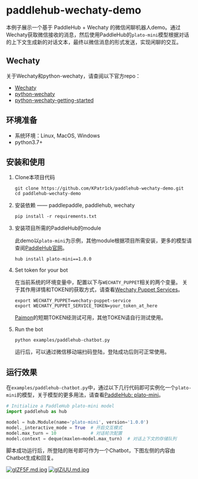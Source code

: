 # paddlehub-wechaty-demo

本例子展示一个基于 PaddleHub + Wechaty 的微信闲聊机器人demo。通过Wechaty获取微信接收的消息，然后使用PaddleHub的`plato-mini`模型根据对话的上下文生成新的对话文本，最终以微信消息的形式发送，实现闲聊的交互。

## Wechaty

关于Wechaty和python-wechaty，请查阅以下官方repo：
- [Wechaty](https://github.com/Wechaty/wechaty)
- [python-wechaty](https://github.com/wechaty/python-wechaty)
- [python-wechaty-getting-started](https://github.com/wechaty/python-wechaty-getting-started/blob/master/README.md)


## 环境准备

- 系统环境：Linux, MacOS, Windows
-  python3.7+


## 安装和使用

1. Clone本项目代码

   ```shell
   git clone https://github.com/KPatr1ck/paddlehub-wechaty-demo.git
   cd paddlehub-wechaty-demo
   ```

2. 安装依赖 —— paddlepaddle, paddlehub, wechaty

   ```shell
   pip install -r requirements.txt
   ```

3. 安装项目所需的PaddleHub的module

    此demo以`plato-mini`为示例，其他module根据项目所需安装，更多的模型请查阅[PaddleHub官网](https://www.paddlepaddle.org.cn/hublist)。
   ```shell
   hub install plato-mini==1.0.0
   ```

3. Set token for your bot

    在当前系统的环境变量中，配置以下与`WECHATY_PUPPET`相关的两个变量。
    关于其作用详情和TOKEN的获取方式，请查看[Wechaty Puppet Services](https://wechaty.js.org/docs/puppet-services/)。
    ```shell
    export WECHATY_PUPPET=wechaty-puppet-service
    export WECHATY_PUPPET_SERVICE_TOKEN=your_token_at_here
    ```
    
    [Paimon](https://wechaty.js.org/docs/puppet-services/paimon/)的短期TOKEN经测试可用，其他TOKEN请自行测试使用。

4. Run the bot

   ```shell
   python examples/paddlehub-chatbot.py
   ```
   运行后，可以通过微信移动端扫码登陆，登陆成功后则可正常使用。

## 运行效果

在`examples/paddlehub-chatbot.py`中，通过以下几行代码即可实例化一个`plato-mini`的模型，关于模型的更多用法，请查看[PaddleHub: plato-mini](https://www.paddlepaddle.org.cn/hubdetail?name=plato-mini&en_category=TextGeneration)。

```python
# Initialize a PaddleHub plato-mini model
import paddlehub as hub

model = hub.Module(name='plato-mini', version='1.0.0')
model._interactive_mode = True  # 开启交互模式
model.max_turn = 10             # 对话轮次配置
model.context = deque(maxlen=model.max_turn)  # 对话上下文的存储队列
```

脚本成功运行后，所登陆的账号即可作为一个Chatbot，下图左侧的内容由Chatbot生成和回复。

[![gIZF5F.md.jpg](https://z3.ax1x.com/2021/05/19/gIZF5F.md.jpg)](https://imgtu.com/i/gIZF5F)
[![gIZiUU.md.jpg](https://z3.ax1x.com/2021/05/19/gIZiUU.md.jpg)](https://imgtu.com/i/gIZiUU)
